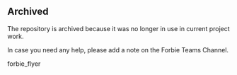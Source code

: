 ## Archived
The repository is archived because it was no longer in use in current project work.

In case you need any help, please add a note on the Forbie Teams Channel.

forbie_flyer
